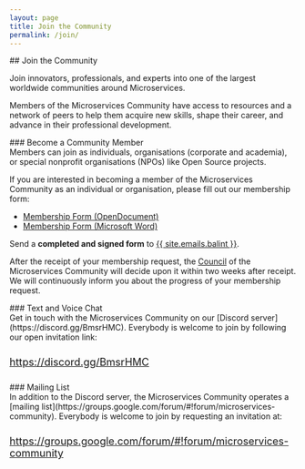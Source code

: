 ```yaml
---
layout: page
title: Join the Community
permalink: /join/
---
```


<div class="container">
<div class="row">
<div class="col-xs-12" markdown="1">

<div class="section-title" markdown="1">
## Join the Community
</div>

Join innovators, professionals, and experts into one of the largest worldwide communities around Microservices.

Members of the Microservices Community have access to resources and a network of peers to help them acquire new skills, shape their career, and advance in their professional development.

<div class="section-title" markdown="1">
### Become a Community Member
</div>
Members can join as individuals, organisations (corporate and academia), or special nonprofit organisations (NPOs) like Open Source projects.


If you are interested in becoming a member of the Microservices Community as an individual or organisation, please fill out our membership form:
- [Membership Form (OpenDocument)](/forms/MC_Membership_Form_v2.odt)
- [Membership Form (Microsoft Word)](/forms/MC_Membership_Form_v2.docs)

Send a <b>completed and signed form</b> to <a href="mailto:{{ site.emails.balint }}">{{ site.emails.balint }}</a>.

After the receipt of your membership request, the [Council](/boards/#Council) of the Microservices Community will decide upon it within two weeks after receipt.
We will continuously inform you about the progress of your membership request.

<div class="section-title" markdown="1">
### Text and Voice Chat
</div>
Get in touch with the Microservices Community on our [Discord server](https://discord.gg/BmsrHMC).
Everybody is welcome to join by following our open invitation link:

<div class="text-center" style="font-size:18px;margin-bottom:25px;margin-top:25px;">
<a href="https://discord.gg/BmsrHMC">https://discord.gg/BmsrHMC</a>
</div>

<div class="section-title" markdown="1">
### Mailing List
</div>
In addition to the Discord server, the Microservices Community operates a [mailing list](https://groups.google.com/forum/#!forum/microservices-community).
Everybody is welcome to join by requesting an invitation at:

<div class="text-center" style="font-size:18px;margin-bottom:25px;margin-top:25px;">
<a href="https://groups.google.com/forum/#!forum/microservices-community">https://groups.google.com/forum/#!forum/microservices-community</a></div>
</div>
</div>
</div>
